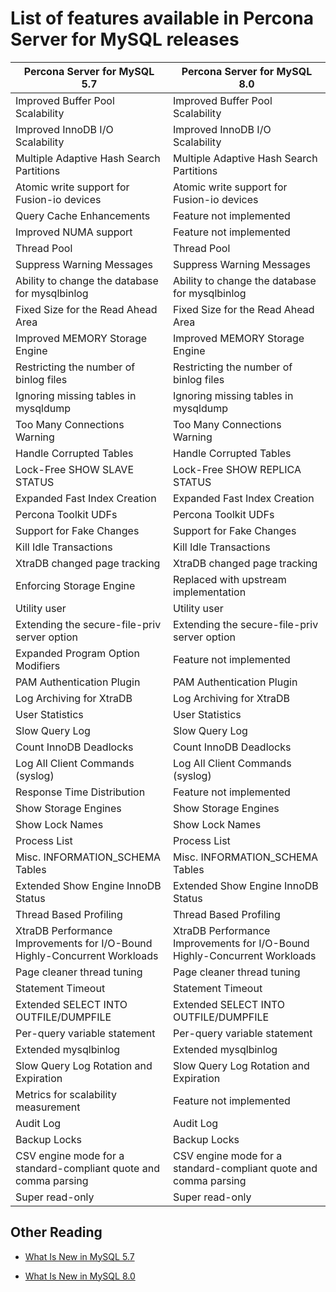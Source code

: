 # List of features available in Percona Server for MySQL releases

| Percona Server for MySQL 5.7                                              | Percona Server for MySQL 8.0                                              |
|---------------------------------------------------------------------------|---------------------------------------------------------------------------|
| Improved Buffer Pool Scalability                                          | Improved Buffer Pool Scalability                                          |
| Improved InnoDB I/O Scalability                                           | Improved InnoDB I/O Scalability                                           |
| Multiple Adaptive Hash Search Partitions                                  | Multiple Adaptive Hash Search Partitions                                  |
| Atomic write support for Fusion-io devices                                | Atomic write support for Fusion-io devices                                |
| Query Cache Enhancements                                                  | Feature not implemented                                                   |
| Improved NUMA support                                                     | Feature not implemented                                                   |
| Thread Pool                                                               | Thread Pool                                                               |
| Suppress Warning Messages                                                 | Suppress Warning Messages                                                 |
| Ability to change the database for mysqlbinlog                                | Ability to change the database for mysqlbinlog                                |
| Fixed Size for the Read Ahead Area                                        | Fixed Size for the Read Ahead Area                                        |
| Improved MEMORY Storage Engine                                            | Improved MEMORY Storage Engine                                            |
| Restricting the number of binlog files                                    | Restricting the number of binlog files                                    |
| Ignoring missing tables in mysqldump                                      | Ignoring missing tables in mysqldump                                      |
| Too Many Connections Warning                                              | Too Many Connections Warning                                              |
| Handle Corrupted Tables                                                   | Handle Corrupted Tables                                                   |
| Lock-Free SHOW SLAVE STATUS                                               | Lock-Free SHOW REPLICA STATUS                                             |
| Expanded Fast Index Creation                                              | Expanded Fast Index Creation                                              |
| Percona Toolkit UDFs                                                      | Percona Toolkit UDFs                                                      |
| Support for Fake Changes                                                  | Support for Fake Changes                                                  |
| Kill Idle Transactions                                                    | Kill Idle Transactions                                                    |
| XtraDB changed page tracking                                              | XtraDB changed page tracking                                              |
| Enforcing Storage Engine                                                  | Replaced with upstream implementation                                     |
| Utility user                                                              | Utility user                                                              |
| Extending the secure-file-priv server option                              | Extending the secure-file-priv server option                              |
| Expanded Program Option Modifiers                                         | Feature not implemented                                                   |
| PAM Authentication Plugin                                                 | PAM Authentication Plugin                                                 |
| Log Archiving for XtraDB                                                  | Log Archiving for XtraDB                                                  |
| User Statistics                                                           | User Statistics                                                           |
| Slow Query Log                                                            | Slow Query Log                                                            |
| Count InnoDB Deadlocks                                                    | Count InnoDB Deadlocks                                                    |
| Log All Client Commands (syslog)                                          | Log All Client Commands (syslog)                                          |
| Response Time Distribution                                                | Feature not implemented                                                   |
| Show Storage Engines                                                      | Show Storage Engines                                                      |
| Show Lock Names                                                           | Show Lock Names                                                           |
| Process List                                                              | Process List                                                              |
| Misc. INFORMATION_SCHEMA Tables                                           | Misc. INFORMATION_SCHEMA Tables                                           |
| Extended Show Engine InnoDB Status                                        | Extended Show Engine InnoDB Status                                        |
| Thread Based Profiling                                                    | Thread Based Profiling                                                    |
| XtraDB Performance Improvements for I/O-Bound Highly-Concurrent Workloads | XtraDB Performance Improvements for I/O-Bound Highly-Concurrent Workloads |
| Page cleaner thread tuning                                                | Page cleaner thread tuning                                                |
| Statement Timeout                                                         | Statement Timeout                                                         |
| Extended SELECT INTO OUTFILE/DUMPFILE                                     | Extended SELECT INTO OUTFILE/DUMPFILE                                     |
| Per-query variable statement                                              | Per-query variable statement                                              |
| Extended mysqlbinlog                                                      | Extended mysqlbinlog                                                      |
| Slow Query Log Rotation and Expiration                                    | Slow Query Log Rotation and Expiration                                    |
| Metrics for scalability measurement                                       | Feature not implemented                                                   |
| Audit Log                                                                 | Audit Log                                                                 |
| Backup Locks                                                              | Backup Locks                                                              |
| CSV engine mode for a standard-compliant quote and comma parsing            | CSV engine mode for a standard-compliant quote and comma parsing            |
| Super read-only                                                           | Super read-only                                                           |


## Other Reading


* [What Is New in MySQL 5.7](http://dev.mysql.com/doc/refman/5.7/en/mysql-nutshell.html)


* [What Is New in MySQL 8.0](http://dev.mysql.com/doc/refman/8.0/en/mysql-nutshell.html)
